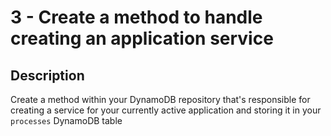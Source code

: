 # 3 - Create a method to handle creating an application service

## Description

Create a method within your DynamoDB repository that's responsible for creating a service for your currently active application and storing it in your `processes` DynamoDB table
